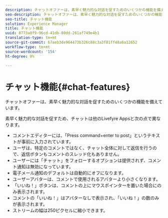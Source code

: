 ```yaml
---
description: チャットオファーは、素早く魅力的な対話を促すためのいくつかの機能を備えています。
seo-description: チャットオファーは、素早く魅力的な対話を促すためのいくつかの機能を備えています。
seo-title: チャット機能
solution: Experience Manager
title: チャット機能
uuid: 8773a8f9-96cd-41db-80dd-261af749e4b1
translation-type: tm+mt
source-git-commit: 67aeb3de964473b326c88c3a3f81ff48a6a12652
workflow-type: tm+mt
source-wordcount: '154'
ht-degree: 0%

---
```



# チャット機能{#chat-features}

チャットオファーは、素早く魅力的な対話を促すためのいくつかの機能を備えています。



素早く魅力的な対話を促すため、チャットは他のLivefyre Appsと次の点で異なります。

* コメントエディターには、「Press command+enter to post」というテキストが事前に入力されています。
* ユーザは、特定のコメントではなく、チャット全体に対して返信を行うので、返信ボタンもコメントのスレッド化もありません。
* ユーザーには「チャット」をフォローするオプションは提供されず、コメント通知は無効になっています。
* 電子メール通知のデフォルトは自動的にオフになります。
* ユーザーアバターは、コメントで使用されるアバターより小さくなります。
* 「いいね！」ボタンは、コメントの上にマウスポインターを置いた場合にのみ表示されます。
* コメントの「いいね！」はアバターなしで表示され、「いいね！」の数のみが表示されます。
* ストリームの幅は250ピクセルに縮小できます。

